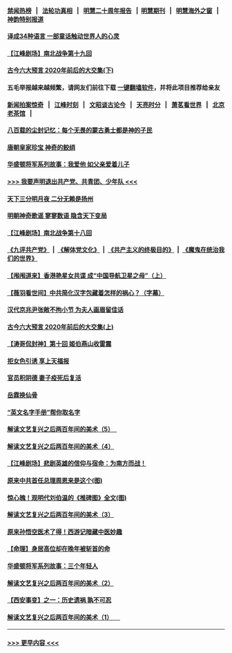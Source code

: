#### [禁闻热榜](热点新闻.md?t=0)  &nbsp;&nbsp;|&nbsp;&nbsp; [法轮功真相](https://github.com/gfw-breaker/truth/blob/master/README.md?t=0) &nbsp;&nbsp;|&nbsp;&nbsp; [明慧二十周年报告](https://github.com/gfw-breaker/mh-reports/blob/master/README.md?t=0) &nbsp;&nbsp;|&nbsp;&nbsp;[明慧期刊](https://github.com/gfw-breaker/mh-qikan) &nbsp;&nbsp;|&nbsp;&nbsp; [明慧海外之窗](https://github.com/gfw-breaker/mh-news/blob/master/README.md?t=0) &nbsp;&nbsp;|&nbsp;&nbsp; [神韵特别报道](https://github.com/gfw-breaker/mh-news/blob/master/shenyun.md?t=0)
#### [译成34种语言 一部童话触动世界人的心灵](../pages/prog647/a102945333.md?t=09210802) 
#### [【江峰剧场】南北战争第十九回](../pages/prog647/a102945119.md?t=09210802) 
#### [古今六大预言 2020年前后的大交集(下)](../pages/prog647/a102944654.md?t=09210802) 
#### 五毛举报越来越频繁，请网友们前往下载 [一键翻墙软件](https://github.com/gfw-breaker/ssr-accounts)，并将此项目推荐给亲友
#### [新闻拍案惊奇](https://github.com/gfw-breaker/banned-news1/blob/master/pages/link4.md) &nbsp;&nbsp;|&nbsp;&nbsp; [江峰时刻](https://github.com/gfw-breaker/banned-news1/blob/master/pages/link4.md) &nbsp;&nbsp;|&nbsp;&nbsp; [文昭谈古论今](https://github.com/gfw-breaker/banned-news1/blob/master/pages/link4.md) &nbsp;&nbsp;|&nbsp;&nbsp; [天亮时分](https://github.com/gfw-breaker/banned-news1/blob/master/pages/link4.md) &nbsp;&nbsp;|&nbsp;&nbsp; [萧茗看世界](https://github.com/gfw-breaker/banned-news1/blob/master/pages/link4.md) &nbsp;&nbsp;|&nbsp;&nbsp; [北京老茶馆](https://github.com/gfw-breaker/banned-news1/blob/master/pages/link4.md) &nbsp;&nbsp;|&nbsp;&nbsp; 
#### [八百载的尘封记忆：每个无畏的蒙古勇士都是神的子民](../pages/prog647/a102942987.md?t=09210802) 
#### [唐朝皇家珍宝 神奇的鲛绡](../pages/prog647/a102943554.md?t=09210802) 
#### [华盛顿将军系列故事：我爱他 如父亲爱着儿子](../pages/prog647/a102943457.md?t=09210802) 
#### [>>> 我要声明退出共产党、共青团、少年队 <<<](https://github.com/begood0513/goodnews/blob/master/quit/letter.md) 
#### [天下三分明月夜 二分无赖是扬州](../pages/prog647/a102942794.md?t=09210802) 
#### [明朝神奇歌谣 寥寥数语 隐含天下变局](../pages/prog647/a102942788.md?t=09210802) 
#### [【江峰剧场】南北战争第十八回](../pages/prog647/a102942712.md?t=09210802) 
#### [《九评共产党》](https://github.com/begood0513/9ping.md/blob/master/README.md) &nbsp;|&nbsp; [《解体党文化》](../../../../jtdwh.md/blob/master/README.md)  &nbsp;|&nbsp; [《共产主义的终极目的》](../../../../gczydzjmd.md/blob/master/README.md) &nbsp;|&nbsp; [《魔鬼在统治我们的世界》](../../../../mgztzwmdsj.md/blob/master/README.md) 
#### [【闱闱道来】香港艳星女共谍 成“中国导航卫星之母”（上）](../pages/prog647/a102941704.md?t=09210802) 
#### [【薇羽看世间】中共简化汉字包藏着怎样的祸心？（字幕）](../pages/prog647/a102941973.md?t=09210802) 
#### [汉代京兆尹张敞不拘小节 为夫人画眉留佳话](../pages/prog647/a102941851.md?t=09210802) 
#### [古今六大预言 2020年前后的大交集(上)](../pages/prog647/a102941840.md?t=09210802) 
#### [【涛哥侃封神】第十回 姬伯燕山收雷震](../pages/prog647/a102941678.md?t=09210802) 
#### [拒女色引诱 享上天福报](../pages/prog647/a102941143.md?t=09210802) 
#### [官员积阴德 妻子疫死后复活](../pages/prog647/a102941111.md?t=09210802) 
#### [岳霖换仙骨](../pages/prog647/a102940233.md?t=09210802) 
#### [“英文名字手册”帮你取名字](../pages/prog647/a102940218.md?t=09210802) 
#### [解读文艺复兴之后两百年间的美术（5）　](../pages/prog647/a102940005.md?t=09210802) 
#### [解读文艺复兴之后两百年间的美术（4）](../pages/prog647/a102939996.md?t=09210802) 
#### [【江峰剧场】悲剧英雄的信仰与宿命：为南方而战！](../pages/prog647/a102939950.md?t=09210802) 
#### [原来中共首任总理周恩来是这个(图)](../pages/prog647/a102939858.md?t=09210802) 
#### [惊心魄！观明代刘伯温的《推碑图》全文(图)](../pages/prog647/a102939854.md?t=09210802) 
#### [解读文艺复兴之后两百年间的美术（3）](../pages/prog647/a102938571.md?t=09210802) 
#### [原来孙悟空医术了得！西游记暗藏中医妙趣](../pages/prog647/a102939046.md?t=09210802) 
#### [【命理】身居高位却在晚年被斩首的命](../pages/prog647/a102939039.md?t=09210802) 
#### [华盛顿将军系列故事：三个年轻人](../pages/prog647/a102938909.md?t=09210802) 
#### [解读文艺复兴之后两百年间的美术（2）](../pages/prog647/a102938543.md?t=09210802) 
#### [【西安事变】之一：历史遗祸 孰不可忍](../pages/prog647/a102938250.md?t=09210802) 
#### [解读文艺复兴之后两百年间的美术（1） 　](../pages/prog647/a102937837.md?t=09210802) 

----
#### [ >>> 更早内容 <<< ](../indexes/prog647-earlier.md)
